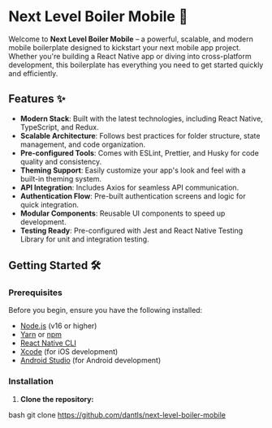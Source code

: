 # Next Level Boiler Mobile 🚀

Welcome to **Next Level Boiler Mobile** – a powerful, scalable, and modern mobile boilerplate designed to kickstart your next mobile app project. Whether you're building a React Native app or diving into cross-platform development, this boilerplate has everything you need to get started quickly and efficiently.

## Features ✨

- **Modern Stack**: Built with the latest technologies, including React Native, TypeScript, and Redux.
- **Scalable Architecture**: Follows best practices for folder structure, state management, and code organization.
- **Pre-configured Tools**: Comes with ESLint, Prettier, and Husky for code quality and consistency.
- **Theming Support**: Easily customize your app's look and feel with a built-in theming system.
- **API Integration**: Includes Axios for seamless API communication.
- **Authentication Flow**: Pre-built authentication screens and logic for quick integration.
- **Modular Components**: Reusable UI components to speed up development.
- **Testing Ready**: Pre-configured with Jest and React Native Testing Library for unit and integration testing.

## Getting Started 🛠️

### Prerequisites

Before you begin, ensure you have the following installed:

- [Node.js](https://nodejs.org/) (v16 or higher)
- [Yarn](https://yarnpkg.com/) or [npm](https://www.npmjs.com/)
- [React Native CLI](https://reactnative.dev/docs/environment-setup)
- [Xcode](https://developer.apple.com/xcode/) (for iOS development)
- [Android Studio](https://developer.android.com/studio) (for Android development)

### Installation

1. **Clone the repository:**

bash
   git clone https://github.com/dantls/next-level-boiler-mobile
